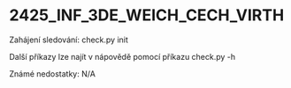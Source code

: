 # 2425_INF_3DE_WEICH_CECH_VIRTH

Zahájení sledování:
check.py init

Další příkazy lze najít v nápovědě pomocí příkazu check.py -h

Známé nedostatky:
N/A